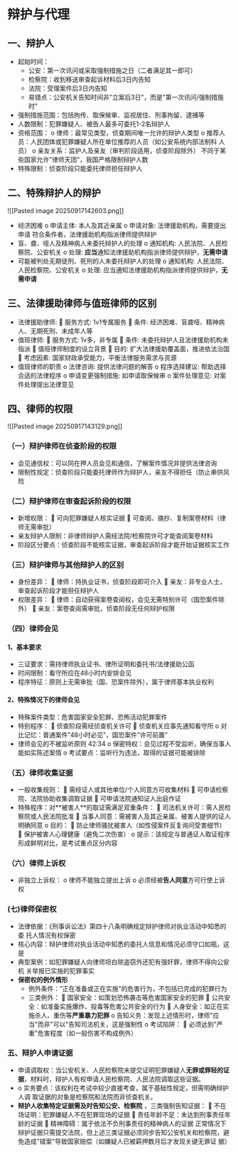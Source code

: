 # 辩护与代理
## 一、辩护人
- 起始时间：
	- 公安：第⼀次讯问或采取强制措施之⽇（⼆者满⾜其⼀即可）
	- 检察院：收到移送审查起诉材料后3⽇内告知
	- 法院：受理案件后3⽇内告知
	-  易错点：公安机关告知时间⾮"⽴案后3⽇"，⽽是"第⼀次讯问/强制措施时"
- 强制措施范围：包括拘传、取保候审、监视居住、刑事拘留、逮捕等
- 人数限制：犯罪嫌疑⼈、被告人最多可委托1-2名辩护⼈
- 资格范围：
	o 律师：最常⻅类型，侦查期间唯⼀允许的辩护⼈类型
	o 推荐⼈员：⼈⺠团体或犯罪嫌疑⼈所在单位推荐的⼈员（如公安系统内部法制科
	⼈员）
	o 亲友关系：监护⼈及亲友（审判阶段适⽤，侦查阶段除外）
	不同于某些国家允许"律师天团"，我国严格限制辩护⼈数
- 特殊限制：侦查阶段只能委托律师担任辩护⼈
## 二、特殊辩护人的辩护
![[Pasted image 20250917142603.png]]
- 经济困难
	o 申请主体: 本⼈及其近亲属
	o 申请对象: 法律援助机构，需要提出申请
	符合条件者，法律援助机构指派律师提供辩护
- 盲、聋、哑⼈及精神病⼈未委托辩护⼈的处理
	o 通知机构: ⼈⺠法院、⼈⺠检察院、公安机关
	o 处理: **应当**通知法律援助机构指派律师提供辩护，**⽆需申请**
- 可能被判处⽆期徒刑、死刑的⼈未委托辩护⼈的处理
	o 通知机构: ⼈⺠法院、⼈⺠检察院、公安机关
	o 处理: 应当通知法律援助机构指派律师提供辩护，**⽆需申请**
## 三、法律援助律师与值班律师的区别
- 法律援助律师:
	 服务⽅式: 1v1专属服务
	 条件: 经济困难、盲聋哑、精神病⼈、⽆期死刑、未成年⼈等
- 值班律师:
	 服务⽅式: 1v多，⾮专属
	 条件: 未委托辩护⼈且法律援助机构未指派
	 值班律师制度的设⽴背景 
	 ⽬的: 扩⼤法律援助覆盖⾯，推进依法治国
	 考虑因素: 国家财政承受能⼒，平衡法律服务需求与资源
- 值班律师的职责 
	o 法律咨询: 提供法律问题的解答
	o 程序选择建议: 帮助选择合适的法律程序
	o 申请变更强制措施: 如申请取保候审
	o 案件处理意⻅: 对案件处理提出法律意⻅
## 四、律师的权限
![[Pasted image 20250917143129.png]]
### （一）辩护律师在侦查阶段的权限
- 会⻅通信权：可以同在押⼈员会⻅和通信，了解案件情况并提供法律咨询
- 限制性规定：侦查阶段只能委托律师作为辩护⼈，亲友不得担任（防⽌串供⻛
险
### （二）辩护律师在审查起诉阶段的权限
- 新增权限：
	 可向犯罪嫌疑⼈核实证据
	 可查阅、摘抄、复制案卷材料（律师⽆需审批）
- 亲友辩护⼈限制：⾮律师辩护⼈需经法院/检察院许可才能查阅案卷材料
- 阶段区分要点：侦查阶段不能核实证据，审查起诉阶段才能开始证据核实⼯作
### （三）辩护律师与其他辩护⼈的区别 
- ⾝份差异：
	 律师：持执业证书，侦查阶段即可介⼊
	 亲友：⾮专业⼈⼠，审查起诉阶段才能担任辩护⼈
- 权限差异：
	 律师：⾃动获得案卷查阅权，会⻅⽆需特别许可（国恐案件除外）
	 亲友：案卷查阅需审批，侦查阶段⽆任何辩护权限
### （四）律师会见
#### 1、基本要求 
- 三证要求：需持律师执业证书、律所证明和委托书/法律援助公函
- 时间限制：看守所应在48⼩时内安排会⻅
- 程序特征：原则上⽆需审批（国、恐案件除外），属于律师基本执业权利
#### 2、特殊情况下的律师会⻅ 
- 特殊案件类型：危害国家安全犯罪、恐怖活动犯罪案件
- 特别程序：
	 侦查阶段需经侦查机关许可
	 侦查机关应事先通知看守所
	o 对⽐记忆：普通案件"48⼩时必⻅"，国恐案件"许可前置"
 - 律师会⻅的不被监听原则 42:34
	o 保密特权：会⻅过程不受监听，确保当事⼈能如实陈述案情
	o 考试要点：监听⾏为违法，取得的证据可能被排除
### （五）律师收集证据
- ⼀般收集规则：
	 需经证⼈或其他单位/个⼈同意⽅可收集材料
	 可申请检察院、法院协助收集调取证据
	 可申请法院通知证⼈出庭作证
- 特殊程序：对**被害⼈**的取证需满⾜双重条件：
	 司法机关许可：需⼈⺠检察院或⼈⺠法院批准
	 当事⼈同意：需被害⼈及其近亲属、被害⼈提供的证⼈明确同意
	o ⽬的：
	 防⽌律师骚扰被害⼈（如性侵案件反复询问受害细节）
	 保护被害⼈⼼理健康（避免⼆次伤害）
	o 提示：该规定与普通证⼈取证程序形成鲜明对⽐，是考试重点区分内容
### （六）律师上诉权 
- ⾮独⽴上诉权：
	o 律师不能独⽴提出上诉
	o 必须经被**告⼈同意**⽅可⾏使上诉权
### (七)律师保密权 
- 法律依据：《刑事诉讼法》第四⼗⼋条明确规定辩护律师对执业活动中知悉的委
托⼈情况有权保密
- 核⼼内容：辩护律师对执业活动中知悉的委托⼈信息和情况必须守⼝如瓶，这是
-  典型案例：如犯罪嫌疑⼈向律师坦⽩除盗窃外还犯有强奸罪，律师不得向公安机
关举报已实施的犯罪事实
- **保密权的例外情形**
	- 例外条件：”正在准备或正在实施"的危害⾏为，不包括已完成的犯罪⾏为
	- 三类例外：
		 国家安全：如策划恐怖袭击等危害国家安全的犯罪
		 公共安全：如准备实施爆炸、投毒等危害公共安全的⾏为
		 ⼈⾝安全：如正在实施杀⼈、重伤等**严重暴⼒犯罪**
	o 告知义务：发现上述情形时，律师"应当"⽽⾮"可以"告知司法机关，这是强制性
	o 考试陷阱：
	 必须达到"严重"危害程度（如⼀般伤害不构成例外）
### 五、辩护人申请证据
- 申请调取权：当公安机关、⼈⺠检察院未提交证明犯罪嫌疑⼈**⽆罪或罪轻的证据**，材料时，辩护⼈有权申请⼈⺠检察院、⼈⺠法院调取这些证据。
- o 实务要点：该权利在考试中较少直接考查，属于基础性规定，但需明确辩护⼈调
取证据的对象是检察院和法院⽽⾮侦查机关。
- **辩护人收集特定证据需及时告知公安、检察院** ，三类强制告知证据：
	 不在场证明：犯罪嫌疑⼈不在犯罪现场的证据
	 责任年龄不⾜：未达到刑事责任年龄的证据
	 精神障碍：属于依法不负刑事责任的精神病⼈的证据
正常情况下辩护证据只需提交法院，但上述三类证据必须同步告知公安机关和检察院，避免造成"错案"导致国家赔偿（如嫌疑⼈已被羁押数⽉后才发现关键⽆罪证
据）

